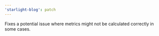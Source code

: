 ```yaml
---
'starlight-blog': patch
---
```


Fixes a potential issue where metrics might not be calculated correctly in some cases.

